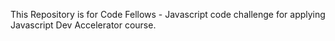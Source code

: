 This Repository is for Code Fellows - Javascript code challenge for applying Javascript Dev Accelerator course. 